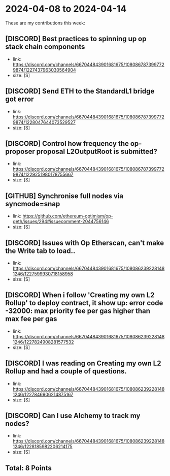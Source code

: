 # 2024-04-08 to 2024-04-14

These are my contributions this week:

## [DISCORD] Best practices to spinning up op stack chain components

- link: https://discord.com/channels/667044843901681675/1080867873997729874/1227437963030564904
- size: [S]

## [DISCORD] Send ETH to the StandardL1 bridge got error

- link: https://discord.com/channels/667044843901681675/1080867873997729874/1228047644073529527
- size: [S]

## [DISCORD] Control how frequency the op-proposer proposal L2OutputRoot is submitted? 

- link: https://discord.com/channels/667044843901681675/1080867873997729874/1229251980178755667
- size: [S]

## [GITHUB] Synchronise full nodes via syncmode=snap

- link: https://github.com/ethereum-optimism/op-geth/issues/294#issuecomment-2044756146
- size: [S]

## [DISCORD] Issues with Op Etherscan, can't make the Write tab to load.. 

- link: https://discord.com/channels/667044843901681675/1080862392281481246/1227599930718158958
- size: [S]

## [DISCORD] When i follow 'Creating my own L2 Rollup' to deploy contract, it show up: error code -32000: max priority fee per gas higher than max fee per gas

- link: https://discord.com/channels/667044843901681675/1080862392281481246/1227824908281577532
- size: [S]

## [DISCORD] I was reading on Creating my own L2 Rollup and had a couple of questions.

- link: https://discord.com/channels/667044843901681675/1080862392281481246/1227846906214875167
- size: [S]

## [DISCORD] Can I use Alchemy to track my nodes?

- link: https://discord.com/channels/667044843901681675/1080862392281481246/1228185982206214175
- size: [S]

## Total: 8 Points